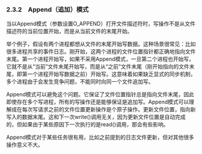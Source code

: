 ### 2.3.2　Append（追加）模式

当以Append模式（参数设置O_APPEND）打开文件描述符时，写操作不是从文件描述符的当前位置开始，而是从当前文件的末尾开始。

举个例子，假设有两个进程都想从文件的末尾开始写数据。这种场景很常见：比如很多进程共享的事件日志。刚开始，这两个进程的文件位置指针都正确地指向文件末尾。第一个进程开始写，如果不采用Append模式，一旦第二个进程也开始写，它就不是从“当前”文件末尾开始写，而是从“之前”文件末尾（刚开始指向的文件末尾，即第一个进程开始写数据之前）开始写。这意味着如果缺乏显式的同步机制，多个进程由于会发生竞争问题，不能同时向同一个文件追加写。

Append模式可以避免这个问题。它保证了文件位置指针总是指向文件末尾，因此即使存在多个写进程，所有的写操作还是能够保证是追加写。Append模式可以理解成在每次写请求之前的文件位置更新操作是个原子操作。更新文件位置，指向新写入的数据末尾。这和下一次write()调用无关，因为更新文件位置是自动完成的，但如果由于某些原因下一次执行的是read()调用，那会有些影响。

Append模式对于某些任务很有用，比如之前提到的日志文件更新，但对其他很多操作意义不大。

